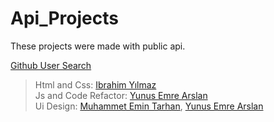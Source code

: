 # Api_Projects
These projects were made with public api.

[Github User Search](https://api-githubsearch.netlify.app/) 
  > Html and Css: [Ibrahim Yılmaz](https://github.com/ibrhmylmz-vcd)  
Js and Code Refactor: [Yunus Emre Arslan](https://github.com/earslanyunus)  
Ui Design: [Muhammet Emin Tarhan](https://www.behance.net/muhammetemintarhan), [Yunus Emre Arslan](https://github.com/earslanyunus)  
